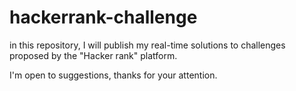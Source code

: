 # hackerrank-challenge

in this repository, I will publish my real-time solutions to challenges proposed by the "Hacker rank" platform.

I'm open to suggestions, thanks for your attention.
